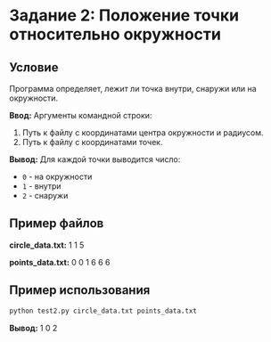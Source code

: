 # Задание 2: Положение точки относительно окружности

## Условие

Программа определяет, лежит ли точка внутри, снаружи или на окружности.

**Ввод:** Аргументы командной строки:

1.  Путь к файлу с координатами центра окружности и радиусом.
2.  Путь к файлу с координатами точек.

**Вывод:** Для каждой точки выводится число:

- `0` - на окружности
- `1` - внутри
- `2` - снаружи

## Пример файлов

**circle_data.txt:**
1 1
5

**points_data.txt:**
0 0
1 6
6 6

## Пример использования

```bash
python test2.py circle_data.txt points_data.txt
```

**Вывод:**
1
0
2
